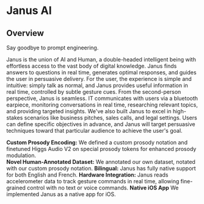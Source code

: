 # Janus AI

## Overview

Say goodbye to prompt engineering.

Janus is the union of AI and Human, a double-headed intelligent being with effortless access to the vast body of digital knowledge. Janus finds answers to questions in real time, generates optimal responses, and guides the user in persuasive delivery. For the user, the experience is simple and intuitive: simply talk as normal, and Janus provides useful information in real time, controlled by subtle gesture cues. From the second-person perspective, Janus is seamless. IT communicates with users via a bluetooth earpiece, monitoring conversations in real time, researching relevant topics, and providing targeted insights. We've also built Janus to excel in high-stakes scenarios like business pitches, sales calls, and legal settings. Users can define specific objectives in advance, and Janus will target persuasive techniques toward that particular audience to achieve the user's goal. 

**Custom Prosody Encoding:** We defined a custom prosody notation and finetuned Higgs Audio V2 on special prosody tokens for enhanced prosody modulation.  
**Novel Human-Annotated Dataset:** We annotated our own dataset, notated with our custom prosody notation. 
**Bilingual:** Janus has fully native support for both English and French. 
**Hardware Integration:** Janus reads accelerometer data to track gesture commands in real time, allowing fine-grained control with no text or voice commands. 
**Native iOS App** We implemented Janus as a native app for iOS.
